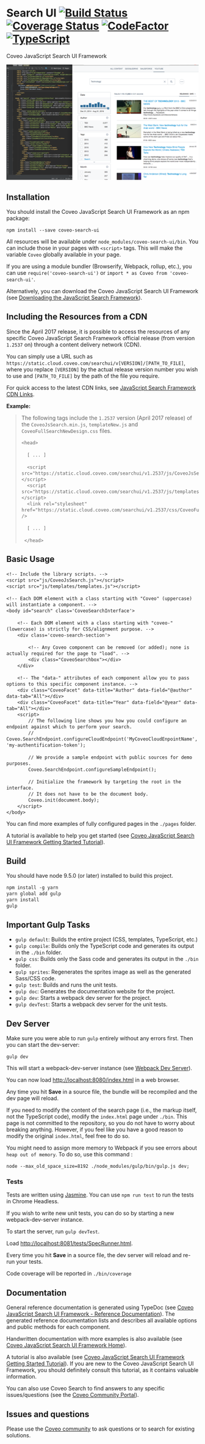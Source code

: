 # Search UI [![Build Status](https://travis-ci.org/coveo/search-ui.svg?branch=master)](https://travis-ci.org/coveo/search-ui) [![Coverage Status](https://coveralls.io/repos/github/coveo/search-ui/badge.svg?branch=master)](https://coveralls.io/github/coveo/search-ui?branch=master) [![CodeFactor](https://www.codefactor.io/repository/github/coveo/search-ui/badge)](https://www.codefactor.io/repository/github/coveo/search-ui) [![TypeScript](https://badges.frapsoft.com/typescript/code/typescript.svg?v=101)](https://github.com/ellerbrock/typescript-badges/)

Coveo JavaScript Search UI Framework

<img id='readme-image' src='https://raw.githubusercontent.com/coveo/search-ui/master/readme.png' />

## Installation

You should install the Coveo JavaScript Search UI Framework as an npm package:

    npm install --save coveo-search-ui

All resources will be available under `node_modules/coveo-search-ui/bin`. You can include those in your pages with `<script>` tags. This will make the variable `Coveo` globally available in your page.

If you are using a module bundler (Browserify, Webpack, rollup, etc.), you can use `require('coveo-search-ui')` or `import * as Coveo from 'coveo-search-ui'`.

Alternatively, you can download the Coveo JavaScript Search UI Framework (see [Downloading the JavaScript Search Framework](https://docs.coveo.com/en/319/javascript-search-framework/downloading-the-javascript-search-framework)).

## Including the Resources from a CDN

Since the April 2017 release, it is possible to access the resources of any specific Coveo JavaScript Search Framework
official release (from version `1.2537` on) through a content delivery network (CDN).

You can simply use a URL such as `https://static.cloud.coveo.com/searchui/v[VERSION]/[PATH_TO_FILE]`, where you
replace `[VERSION]` by the actual release version number you wish to use and `[PATH_TO_FILE]` by the path of the file
you require.

For quick access to the latest CDN links, see [JavaScript Search Framework CDN Links](https://docs.coveo.com/en/2075/javascript-search-framework/javascript-search-framework-cdn-links).

**Example:**

> The following tags include the `1.2537` version (April 2017 release) of the `CoveoJsSearch.min.js`, `templateNew.js`
> and `CoveoFullSearchNewDesign.css` files.
>
> ```
> <head>
>
>   [ ... ]
>
>   <script src="https://static.cloud.coveo.com/searchui/v1.2537/js/CoveoJsSearch.min.js"></script>
>   <script src="https://static.cloud.coveo.com/searchui/v1.2537/js/templates/templatesNew.js"></script>
>   <link rel="stylesheet" href="https://static.cloud.coveo.com/searchui/v1.2537/css/CoveoFullSearchNewDesign.css" />
>
>   [ ... ]
>
>  </head>
> ```

## Basic Usage

```
<!-- Include the library scripts. -->
<script src="js/CoveoJsSearch.js"></script>
<script src="js/templates/templates.js"></script>

<!-- Each DOM element with a class starting with "Coveo" (uppercase) will instantiate a component. -->
<body id="search" class='CoveoSearchInterface'>

    <!-- Each DOM element with a class starting with "coveo-" (lowercase) is strictly for CSS/alignment purpose. -->
    <div class='coveo-search-section'>

        <!-- Any Coveo component can be removed (or added); none is actually required for the page to "load". -->
        <div class="CoveoSearchbox"></div>
    </div>

    <!-- The "data-" attributes of each component allow you to pass options to this specific component instance. -->
    <div class="CoveoFacet" data-title="Author" data-field="@author" data-tab="All"></div>
    <div class="CoveoFacet" data-title="Year" data-field="@year" data-tab="All"></div>
    <script>
        // The following line shows you how you could configure an endpoint against which to perform your search.
        // Coveo.SearchEndpoint.configureCloudEndpoint('MyCoveoCloudEnpointName', 'my-authentification-token');

        // We provide a sample endpoint with public sources for demo purposes.
        Coveo.SearchEndpoint.configureSampleEndpoint();

        // Initialize the framework by targeting the root in the interface.
        // It does not have to be the document body.
        Coveo.init(document.body);
    </script>
</body>
```

You can find more examples of fully configured pages in the `./pages` folder.

A tutorial is available to help you get started (see
[Coveo JavaScript Search UI Framework Getting Started Tutorial](https://docs.coveo.com/en/361/)).

## Build

You should have node 9.5.0 (or later) installed to build this project.

    npm install -g yarn
    yarn global add gulp
    yarn install
    gulp

## Important Gulp Tasks

* `gulp default`: Builds the entire project (CSS, templates, TypeScript, etc.)
* `gulp compile`: Builds only the TypeScript code and generates its output in the `./bin` folder.
* `gulp css`: Builds only the Sass code and generates its output in the `./bin` folder.
* `gulp sprites`: Regenerates the sprites image as well as the generated Sass/CSS code.
* `gulp test`: Builds and runs the unit tests.
* `gulp doc`: Generates the documentation website for the project.
* `gulp dev`: Starts a webpack dev server for the project.
* `gulp devTest`: Starts a webpack dev server for the unit tests.

## Dev Server

Make sure you were able to run `gulp` entirely without any errors first. Then you can start the dev-server:

    gulp dev

This will start a webpack-dev-server instance (see
[Webpack Dev Server](https://webpack.github.io/docs/webpack-dev-server.html)).

You can now load [http://localhost:8080/index.html](http://localhost:8080/index.html) in a web browser.

Any time you hit **Save** in a source file, the bundle will be recompiled and the dev page will reload.

If you need to modify the content of the search page (i.e., the markup itself, not the TypeScript code), modify the
`index.html` page under `./bin`. This page is not committed to the repository, so you do not have to worry about
breaking anything. However, if you feel like you have a good reason to modify the original `index.html`, feel free to
do so.

You might need to assign more memory to Webpack if you see errors about `heap out of memory`. To do so, use this command :

    node --max_old_space_size=8192 ./node_modules/gulp/bin/gulp.js dev;

### Tests

Tests are written using [Jasmine](http://jasmine.github.io/2.4/introduction.html). You can use `npm run test` to run
the tests in Chrome Headless.

If you wish to write new unit tests, you can do so by starting a new webpack-dev-server instance.

To start the server, run `gulp devTest`.

Load [http://localhost:8081/tests/SpecRunner.html](http://localhost:8081/tests/SpecRunner.html).

Every time you hit **Save** in a source file, the dev server will reload and re-run your tests.

Code coverage will be reported in `./bin/coverage`

## Documentation

General reference documentation is generated using TypeDoc (see
[Coveo JavaScript Search UI Framework - Reference Documentation](https://coveo.github.io/search-ui/)). The
generated reference documentation lists and describes all available options and public methods for each component.

Handwritten documentation with more examples is also available (see
[Coveo JavaScript Search UI Framework Home](https://docs.coveo.com/en/375/javascript-search-framework/javascript-search-framework-home)).

A tutorial is also available (see
[Coveo JavaScript Search UI Framework Getting Started Tutorial](https://docs.coveo.com/en/361/)).
If you are new to the Coveo JavaScript Search UI Framework, you should definitely consult this tutorial, as it contains
valuable information.

You can also use Coveo Search to find answers to any specific issues/questions (see the
[Coveo Community Portal](https://support.coveo.com/s/search/All/Home/%40uri)).

## Issues and questions

Please use the [Coveo community](https://answers.coveo.com) to ask questions or to search for existing solutions.

